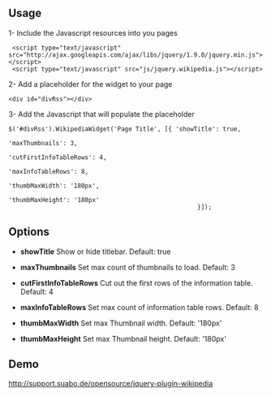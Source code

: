 ## Usage

1- Include the Javascript resources into you pages <head>

     <script type="text/javascript" src="http://ajax.googleapis.com/ajax/libs/jquery/1.9.0/jquery.min.js"></script>
     <script type="text/javascript" src="js/jquery.wikipedia.js"></script>

2- Add a placeholder for the widget to your page

    <div id="divRss"></div>

3- Add the Javascript that will populate the placeholder
     
    $('#divRss').WikipediaWidget('Page Title', [{ 'showTitle': true, 
                                                           'maxThumbnails': 3, 
                                                           'cutFirstInfoTableRows': 4, 
                                                           'maxInfoTableRows': 8, 
                                                           'thumbMaxWidth': '180px', 
                                                           'thumbMaxHeight': '180px' 
                                                        }]);          

## Options

- **showTitle**
    Show or hide titlebar. Default: true

- **maxThumbnails**
    Set max count of thumbnails to load. Default: 3

- **cutFirstInfoTableRows**
    Cut out the first rows of the information table. Default: 4

- **maxInfoTableRows**
    Set max count of information table rows. Default: 8

- **thumbMaxWidth**
    Set max Thumbnail width. Default: '180px'

- **thumbMaxHeight**
    Set max Thumbnail height. Default: '180px'

## Demo
http://support.suabo.de/opensource/jquery-plugin-wikipedia
